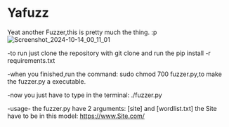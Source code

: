 # Yafuzz
Yeat another Fuzzer,this is pretty much the thing. :p
 ![Screenshot_2024-10-14_00_11_01](https://github.com/user-attachments/assets/c78d2af4-17a8-49ee-9b58-edd91ab2084c)
 
  -to run just clone the repository with git clone and run the pip install -r requirements.txt

  
  -when you finished,run the command: sudo chmod 700 fuzzer.py,to make the fuzzer.py a executable.
  
  -now you just have to type in the terminal: ./fuzzer.py 

  -usage-
    the fuzzer.py have 2 arguments: [site] and [wordlist.txt]
    the Site have to be in this model: https://www.Site.com/
    
